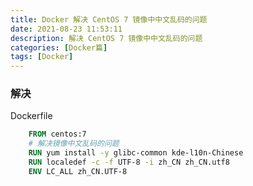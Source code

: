 ```yaml
---
title: Docker 解决 CentOS 7 镜像中中文乱码的问题
date: 2021-08-23 11:53:11
description: 解决 CentOS 7 镜像中中文乱码的问题
categories: [Docker篇]
tags: [Docker]
---
```

<!-- more -->
### 解决

Dockerfile

```dockerfile
    FROM centos:7
    # 解决镜像中文乱码的问题
    RUN yum install -y glibc-common kde-l10n-Chinese
    RUN localedef -c -f UTF-8 -i zh_CN zh_CN.utf8
    ENV LC_ALL zh_CN.UTF-8
```



